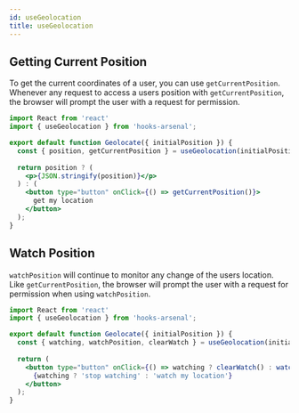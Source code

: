 ```yaml
---
id: useGeolocation
title: useGeolocation
---
```


## Getting Current Position

To get the current coordinates of a user, you can use `getCurrentPosition`.
Whenever any request to access a users position with `getCurrentPosition`,
the browser will prompt the user with a request for permission.

```jsx
import React from 'react'
import { useGeolocation } from 'hooks-arsenal';

export default function Geolocate({ initialPosition }) {
  const { position, getCurrentPosition } = useGeolocation(initialPosition);
  
  return position ? (
    <p>{JSON.stringify(position)}</p>
  ) : (
    <button type="button" onClick={() => getCurrentPosition()}>
      get my location
    </button>
  );
}
```


## Watch Position

`watchPosition` will continue to monitor any change of the users location.
Like `getCurrentPosition`, the browser will prompt the user with a request
for permission when using `watchPosition`.

```jsx
import React from 'react'
import { useGeolocation } from 'hooks-arsenal';

export default function Geolocate({ initialPosition }) {
  const { watching, watchPosition, clearWatch } = useGeolocation(initialPosition);
  
  return (
    <button type="button" onClick={() => watching ? clearWatch() : watchPosition()}>
      {watching ? 'stop watching' : 'watch my location'}
    </button>
  );
}
```
